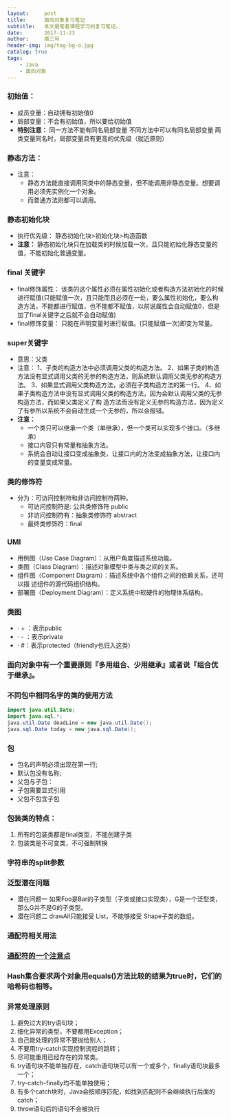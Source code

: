 ```yaml
---
layout:     post
title:      面向对象复习笔记
subtitle:   本文是笔者课程学习的复习笔记。
date:       2017-11-23
author:     南三号
header-img: img/tag-bg-o.jpg
catalog: true
tags:
    - Java
    - 面向对象
---
```


### 初始值：

- 成员变量：自动拥有初始值0
- 局部变量：不会有初始值，所以要给初始值
- **特别注意：**
  同一方法不能有同名局部变量
  不同方法中可以有同名局部变量
  两类变量同名时，局部变量具有更高的优先级（就近原则）

### 静态方法：
- 注意：
   - 静态方法能直接调用同类中的静态变量，但不能调用非静态变量。想要调用必须先实例化一个对象。
   - 而普通方法则都可以调用。

### 静态初始化块
- 执行优先级：
  静态初始化块>初始化块>构造函数
- **注意：**
  静态初始化块只在加载类的时候加载一次，且只能初始化静态变量的值，不能初始化普通变量。

### final 关键字
- final修饰属性：
  该类的这个属性必须在属性初始化或者构造方法初始化的时候进行赋值(只能赋值一次，且只能而且必须在一处，要么属性初始化，要么构造方法，不能都进行赋值，也不能都不赋值，以前说属性会自动赋值0，但是加了final关键字之后就不会自动赋值)
- final修饰变量：
  只能在声明变量时进行赋值。(只能赋值一次)即变为常量。

### super关键字
- 意思：父类
- 注意：
  1、子类的构造方法中必须调用父类的构造方法。
  2、如果子类的构造方法没有显式调用父类的无参的构造方法，则系统默认调用父类无参的构造方法。
  3、如果显式调用父类构造方法，必须在子类构造方法的第一行。
  4、如果子类构造方法中没有显式调用父类的构造方法，因为会默认调用父类的无参构造方法，而如果父类定义了构 造方法而没有定义无参的构造方法，因为定义了有参所以系统不会自动生成一个无参的，所以会报错。
- **注意：**
  - 一个类只可以继承一个类（单继承），但一个类可以实现多个接口。（多继承）
  - 接口内容只有常量和抽象方法。
  - 系统会自动让接口变成抽象类，让接口内的方法变成抽象方法，让接口内的变量变成常量。

### 类的修饰符
- 分为：可访问控制符和非访问控制符两种。
   - 可访问控制符是: 公共类修饰符 public
   - 非访问控制符有：抽象类修饰符 abstract
   - 最终类修饰符：final

### UMl
- 用例图（Use Case Diagram）：从用户角度描述系统功能。
- 类图（Class Diagram）：描述对象模型中类与类之间的关系。
- 组件图（Component Diagram）：描述系统中各个组件之间的依赖关系，还可以描
  述组件的源代码组织结构。
- 部署图（Deployment Diagram）：定义系统中软硬件的物理体系结构。

### 类图
- · + ：表示public
- · - ：表示private
- · #：表示protected（friendly也归入这类）

### ⾯向对象中有⼀个重要原则『多⽤组合、少⽤继承』或者说『组合优于继承』。


### 不同包中相同名字的类的使用方法
```java
import java.util.Date; 
import java.sql.*; 
java.util.Date deadLine = new java.util.Date();
java.sql.Date today = new java.sql.Date();
```



### 包
- 包名的声明必须出现在第一行;
- 默认包没有名称;
- 父包与子包：
- 子包需要显式引用
- 父包不包含子包

### 包装类的特点：
1. 所有的包装类都是final类型，不能创建子类
2. 包装类是不可变类，不可强制转换

### 字符串的split参数

### 泛型潜在问题
- 潜在问题一
  如果Foo是Bar的⼦类型（⼦类或接⼝实现类），G是⼀个泛型类，
  那么G<Foo>并不是G<Bar>的⼦类型。
- 潜在问题⼆
  drawAll只能接受
  List<Shape>，不能够接受
  Shape⼦类的数组。

### 通配符相关用法
### [通配符的一个注意点](http://m.blog.csdn.net/baple/article/details/25056169)

### Hash集合要求两个对象用equals()方法比较的结果为true时，它们的哈希码也相等。

### 异常处理原则
1. 避免过大的try语句块；
2. 细化异常的类型，不要都用Exception；
3. 自己能处理的异常不要抛给别人；
4. 不要用try-catch实现控制流程的跳转；
5. 尽可能重用已经存在的异常类。
6. try语句块不能单独存在，catch语句块可以有一个或多个，finally语句块最多一个；
7. try-catch-finally均不能单独使用；
8. 有多个catch块时，Java会按顺序匹配，如找到匹配则不会继续执行后面的catch；
9. throw语句后的语句不会被执行

